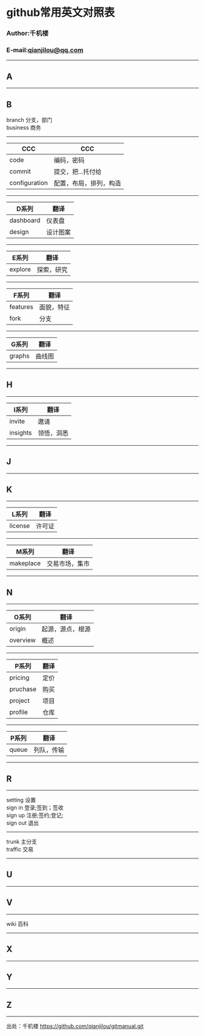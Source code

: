 # github常用英文对照表

### Author:千机楼
### E-mail:qianjilou@qq.com


---
## A

---
## B

branch  分支，部门  
business  商务  

---

|CCC|CCC|
|----|-----|
|code|编码，密码|
|commit|提交，把...托付给 |
|configuration|配置，布局，排列，构造|

---


|D系列|翻译|
|----|-----|
|dashboard | 仪表盘 | 
|design | 设计图案 | 

---


|E系列|翻译|
|----|-----|
|explore | 探索，研究 | 

---

|F系列|翻译|
|----|-----|
|features | 面貌，特征  |
|fork | 分支  |

---

|G系列|翻译|
|----|-----|
|graphs | 曲线图  |

---
## H

---

|I系列|翻译|
|----|-----|
|invite | 邀请 | 
|insights | 领悟，洞悉 | 

---
## J

---
## K

---

|L系列|翻译|
|----|-----|
|license | 许可证  |

---

|M系列|翻译|
|----|-----|
|makeplace | 交易市场，集市  |

---
## N

---

|O系列|翻译|
|----|-----|
|origin | 起源，源点，根源  |
|overview | 概述  |

---

|P系列|翻译|
|----|-----|
|pricing | 定价 | 
|pruchase | 购买  |
|project | 项目  |
|profile | 仓库|

---

|P系列|翻译|
|----|-----|
|queue | 列队，传输 |  

---
## R

---

setting  设置  
sign in 登录;签到；签收  
sign up 注册;签约;登记;  
sign out 退出  

---

trunk  主分支  
traffic  交易  

---
## U

---
## V

---

wiki  百科  

---
## X

---
## Y

---
## Z

---

出处：千机楼  https://github.com/qianjilou/gitmanual.git
